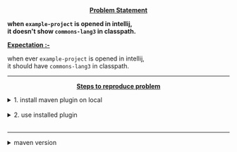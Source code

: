 **<p align="center"><ins>Problem Statement</ins></p>**

**when `example-project` is opened in intellij,   
it doesn't show `commons-lang3` in classpath.**

<ins>**Expectation :-**</ins>

when ever `example-project` is opened in intellij,   
it should have `commons-lang3` in classpath.

</details>


---

**<p align="center"><ins>Steps to reproduce problem</ins></p>**


<details><summary>1. install maven plugin on local</summary>

```
cd download-dependencies-maven-plugin
mvn install
```

This will deploy `download-dependencies-maven-plugin` plugin on local machine.   
After deployment, this plugin can be used in `example-project` maven project.   

</details>

<br/>


<details><summary>2. use installed plugin</summary>

```
cd example-project
mvn clean compile
```

It will execute `DownloadDependencyMojo execute method` from `download-dependencies-maven-plugin` project
and downloads `commons-lang3` that is configured in `example-project` `pom.xml` :-

```
<groupId>org.apache.commons</groupId>
<artifactId>commons-lang3</artifactId>
<version>3.12.0</version>
```

</details>

<br/>


---

<details><summary>maven version</summary>

```
❯ mvn --version

Apache Maven 3.9.0 (9b58d2bad23a66be161c4664ef21ce219c2c8584)
Maven home: /Users/mogli/.sdkman/candidates/maven/current
Java version: 17.0.6, vendor: Eclipse Adoptium, runtime: /Users/mogli/.sdkman/candidates/java/17.0.6-tem
Default locale: en_IN, platform encoding: UTF-8
OS name: "mac os x", version: "12.6.1", arch: "x86_64", family: "mac"
```

</details>
